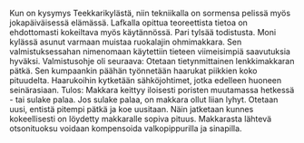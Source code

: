 
Kun on kysymys Teekkarikylästä, niin tekniikalla on sormensa pelissä myös jokapäiväisessä elämässä. 
Lafkalla opittua teoreettista tietoa on ehdottomasti kokeiltava myös käytännössä. Pari tylsää todistusta. 
Moni kylässä asunut varmaan muistaa ruokalajin ohmimakkara. Sen valmistuksessahan nimenomaan 
käytettiin tieteen viimeisimpiä saavutuksia hyväksi. Valmistusohje oli seuraava: Otetaan 
tietynmittainen lenkkimakkaran pätkä. Sen kumpaankin päähän työnnetään haarukat piikkien koko 
pituudelta. Haarukoihin kytketään sähköjohtimet, jotka edelleen huoneen seinärasiaan. Tulos: Makkara 
keittyy iloisesti poristen muutamassa hetkessä - tai sulake palaa. Jos sulake palaa, on makkara ollut 
liian lyhyt. Otetaan uusi, entistä pitempi pätkä ja koe uusitaan. Näin jatketaan kunnes kokeellisesti on 
löydetty makkaralle sopiva pituus. Makkarasta lähtevä otsonituoksu voidaan kompensoida 
valkopippurilla ja sinapilla.